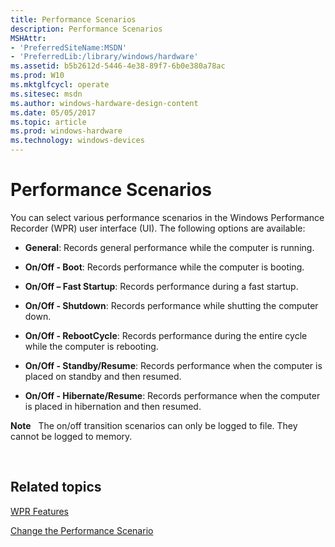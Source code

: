 ```yaml
---
title: Performance Scenarios
description: Performance Scenarios
MSHAttr:
- 'PreferredSiteName:MSDN'
- 'PreferredLib:/library/windows/hardware'
ms.assetid: b5b2612d-5446-4e38-89f7-6b0e380a78ac
ms.prod: W10
ms.mktglfcycl: operate
ms.sitesec: msdn
ms.author: windows-hardware-design-content
ms.date: 05/05/2017
ms.topic: article
ms.prod: windows-hardware
ms.technology: windows-devices
---
```


# Performance Scenarios


You can select various performance scenarios in the Windows Performance Recorder (WPR) user interface (UI). The following options are available:

-   **General**: Records general performance while the computer is running.

-   **On/Off - Boot**: Records performance while the computer is booting.

-   **On/Off – Fast Startup**: Records performance during a fast startup.

-   **On/Off - Shutdown**: Records performance while shutting the computer down.

-   **On/Off - RebootCycle**: Records performance during the entire cycle while the computer is rebooting.

-   **On/Off - Standby/Resume**: Records performance when the computer is placed on standby and then resumed.

-   **On/Off - Hibernate/Resume**: Records performance when the computer is placed in hibernation and then resumed.

**Note**  
The on/off transition scenarios can only be logged to file. They cannot be logged to memory.

 

## Related topics


[WPR Features](wpr-features.md)

[Change the Performance Scenario](change-the-performance-scenario.md)

 

 







